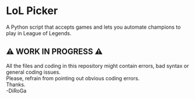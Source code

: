 # LoL Picker
A Python script that accepts games and lets you automate champions to play in League of Legends.

## ⚠️ WORK IN PROGRESS ⚠️
All the files and coding in this repository might contain errors, bad syntax or general coding issues. <br>
Please, refrain from pointing out obvious coding errors. <br>
Thanks. <br>
-DiRoGa
